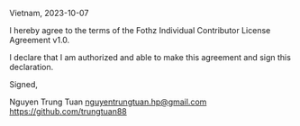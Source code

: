 Vietnam, 2023-10-07

I hereby agree to the terms of the Fothz Individual Contributor License
Agreement v1.0.

I declare that I am authorized and able to make this agreement and sign this
declaration.

Signed,

Nguyen Trung Tuan nguyentrungtuan.hp@gmail.com https://github.com/trungtuan88


